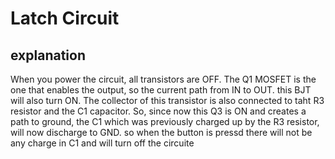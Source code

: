 # Latch Circuit 
## explanation
When you power the circuit, all transistors are OFF. The Q1 MOSFET is the one that enables the output, so the current path from IN to OUT.
 this BJT will also turn ON. The collector of this transistor is also connected to taht R3 resistor and the C1 capacitor. So, since now this Q3 is ON and creates a path to ground, the C1 which was previously charged up by the R3 resistor, will now discharge to GND.
so when the button is pressd there will not be any charge in C1 and will turn off the circuite  

